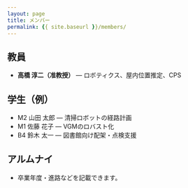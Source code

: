 ```yaml
---
layout: page
title: メンバー
permalink: {{ site.baseurl }}/members/
---
```


## 教員
- **高橋 淳二（准教授）** — ロボティクス、屋内位置推定、CPS

## 学生（例）
- M2 山田 太郎 — 清掃ロボットの経路計画
- M1 佐藤 花子 — VGMのロバスト化
- B4 鈴木 太一 — 図書館向け配架・点検支援

## アルムナイ
- 卒業年度・進路などを記載できます。
